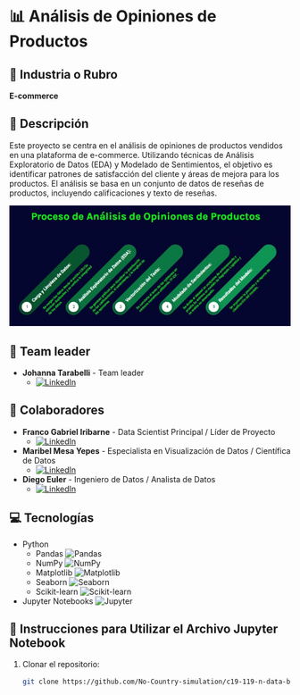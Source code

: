 # 📊 Análisis de Opiniones de Productos

## 🏢 Industria o Rubro
**E-commerce**

## 📄 Descripción
Este proyecto se centra en el análisis de opiniones de productos vendidos en una plataforma de e-commerce. Utilizando técnicas de Análisis Exploratorio de Datos (EDA) y Modelado de Sentimientos, el objetivo es identificar patrones de satisfacción del cliente y áreas de mejora para los productos. El análisis se basa en un conjunto de datos de reseñas de productos, incluyendo calificaciones y texto de reseñas.


![Proceso de Análisis de Opiniones de Productos](proceso.jpg)

## 👥 Team leader 
- **Johanna Tarabelli** - Team leader
  - [![LinkedIn](https://img.shields.io/badge/LinkedIn-Profile-blue)](https://www.linkedin.com/in/Johanna-Tarabelli/)

## 👥 Colaboradores
- **Franco Gabriel Iribarne** - Data Scientist Principal / Líder de Proyecto
  - [![LinkedIn](https://img.shields.io/badge/LinkedIn-Profile-blue)](https://www.linkedin.com/in/franco-gabriel-iribarne-4101a32ab/)
- **Maribel Mesa Yepes** - Especialista en Visualización de Datos / Científica de Datos
  - [![LinkedIn](https://img.shields.io/badge/LinkedIn-Profile-blue)](https://www.linkedin.com/in/maribel-mesa-yepes/)
- **Diego Euler** - Ingeniero de Datos / Analista de Datos
  - [![LinkedIn](https://img.shields.io/badge/LinkedIn-Profile-blue)](https://www.linkedin.com/in/diego-eduardo-euler-4546651ba/)



## 💻 Tecnologías
- Python
  - Pandas ![Pandas](https://img.shields.io/badge/Library-Pandas-blue)
  - NumPy ![NumPy](https://img.shields.io/badge/Library-NumPy-blue)
  - Matplotlib ![Matplotlib](https://img.shields.io/badge/Library-Matplotlib-blue)
  - Seaborn ![Seaborn](https://img.shields.io/badge/Library-Seaborn-blue)
  - Scikit-learn ![Scikit-learn](https://img.shields.io/badge/Library-Scikit--learn-blue)
- Jupyter Notebooks ![Jupyter](https://img.shields.io/badge/Tool-Jupyter-orange)



## 📝 Instrucciones para Utilizar el Archivo Jupyter Notebook

1. Clonar el repositorio:
   ```bash
   git clone https://github.com/No-Country-simulation/c19-119-n-data-bi.git
